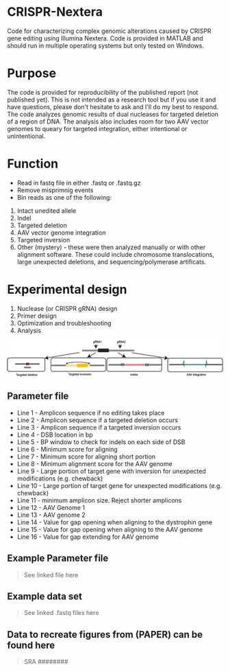 # CRISPR-Nextera
Code for characterizing complex genomic alterations caused by CRISPR gene editing using Illumina Nextera. Code is provided in MATLAB and should run in multiple operating systems but only tested on Windows. 

# Purpose
The code is provided for reproducibility of the published report (not published yet). This is not intended as a research tool but if you use it and have questions, please don't hesitate to ask and I'll do my best to respond. The code analyzes genomic results of dual nucleases for targeted deletion of a region of DNA. The analysis also includes room for two AAV vector genomes to queary for targeted integration, either intentional or unintentional.

# Function
- Read in fastq file in either .fastq or .fastq.gz
- Remove misprimnig events
- Bin reads as one of the following:
1. Intact unedited allele
2. Indel
3. Targeted deletion
4. AAV vector genome integration
5. Targeted inversion
6. Other (mystery) - these were then analyzed manually or with other alignment software. These could include chromosome translocations, large unexpected deletions, and sequencing/polymerase artificats. 

# Experimental  design
1. Nuclease (or CRISPR gRNA) design
2. Primer design
3. Optimization and troubleshooting
4. Analysis

![Figure 1](https://github.com/chrisnelsonlab/CRISPR-Nextera/blob/master/images/Nextera_Fig1.png)

## Parameter file
- Line 1 - Amplicon sequence if no editing takes place
- Line 2 - Amplicon sequence if a targeted deletion occurs
- Line 3 - Amplicon sequence if a targeted inversion occurs
- Line 4 - DSB location in bp
- Line 5 - BP window to check for indels on each side of DSB
- Line 6 - Minimum score for aligning 
- Line 7 - Minimum score for aligning short portion
- Line 8 - Minimum alignment score for the AAV genome
- Line 9 - Large portion of target gene with inversion for unexpected modifications (e.g. chewback)
- Line 10 -  Large portion of target gene for unexpected modifications (e.g. chewback)
- Line 11 - minimum amplicon size. Reject shorter amplicons
- Line 12 - AAV Genome 1
- Line 13 - AAV genome 2
- Line 14 - Value for gap opening when aligning to the dystrophin gene
- Line 15 - Value for gap opening when aligning to the AAV genome
- Line 16 - Value for gap extending for AAV genome

## Example Parameter file
> See linked file here

## Example data set
> See linked .fastq files here

## Data to recreate figures from (PAPER) can be found here
> SRA ########
